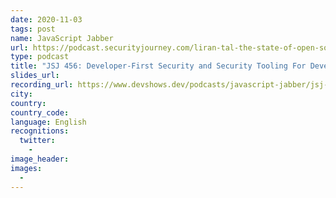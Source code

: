 ```yaml
---
date: 2020-11-03
tags: post
name: JavaScript Jabber
url: https://podcast.securityjourney.com/liran-tal-the-state-of-open-source-software-security/
type: podcast
title: "JSJ 456: Developer-First Security and Security Tooling For Developers with Liran Tal & Brian Vermeer"
slides_url:
recording_url: https://www.devshows.dev/podcasts/javascript-jabber/jsj-456-developer-first-security-and-security-tooling-for-developers-with-liran-tal-and-brian-vermeer
city:
country:
country_code:
language: English
recognitions:
  twitter:
    -
image_header:
images:
  -
---
```

